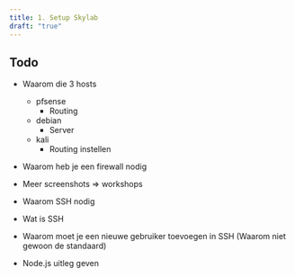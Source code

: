 ```yaml
---
title: 1. Setup Skylab
draft: "true"
---
```


## Todo
- Waarom die 3 hosts 
	- pfsense
		- Routing
	- debian
		- Server
	- kali
		- Routing instellen

- Waarom heb je een firewall nodig
- Meer screenshots => workshops
- Waarom SSH nodig
- Wat is SSH 
- Waarom moet je een nieuwe gebruiker toevoegen in SSH (Waarom niet gewoon de standaard)
- Node.js uitleg geven